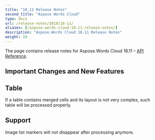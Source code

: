 ```yaml
---
title: "18.11 Release Notes"
second_title: "Aspose Words Cloud"
type: docs
url: /release-notes/2018/18-11/
aliases: [/aspose-words-cloud-18-11-release-notes/]
description: "Aspose.Words Cloud 18.11 Release Notes"
weight: 10
---
```


The page contains release notes for Aspose.Words Cloud 18.11 – [API Reference](https://apireference.aspose.cloud/words/).

## Important Changes and New Features

## Table

If a table contains merged cells and its layout is not very complex, such table will be processed properly.

## Support

Image list markers will not disappear after processing anymore.
